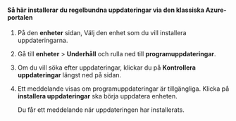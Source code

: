 <!--author=SharS last changed: 9/17/15-->

#### <a name="to-install-regular-updates-via-the-azure-classic-portal"></a>Så här installerar du regelbundna uppdateringar via den klassiska Azure-portalen
1. På den **enheter** sidan, Välj den enhet som du vill installera uppdateringarna.
2. Gå till **enheter** > **Underhåll** och rulla ned till **programuppdateringar**.
3. Om du vill söka efter uppdateringar, klickar du på **Kontrollera uppdateringar** längst ned på sidan.
4. Ett meddelande visas om programuppdateringar är tillgängliga. Klicka på **installera uppdateringar** ska börja uppdatera enheten.
   
    Du får ett meddelande när uppdateringen har installerats.


